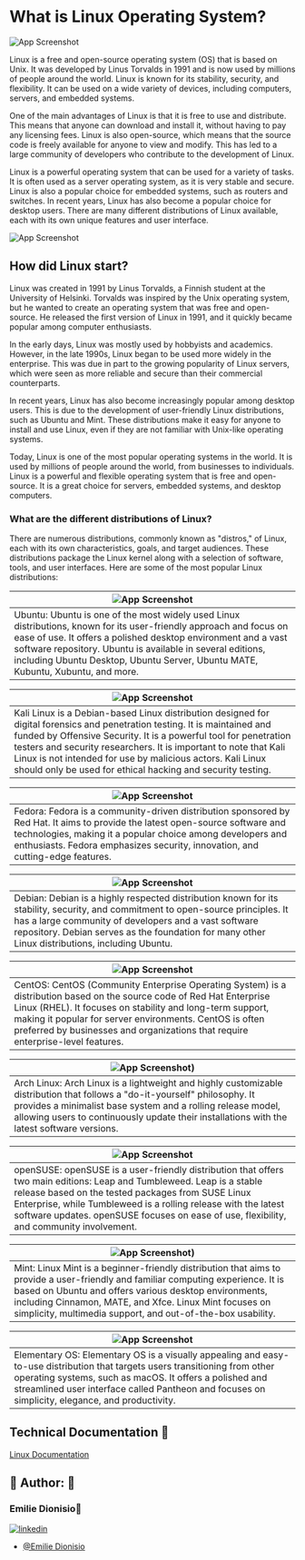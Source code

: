 
# What is Linux Operating System?



![App Screenshot](https://drive.google.com/uc?export=view&id=1Av_9uThYhgi6j8LaDz5_Uk9g3YWKvkIn)




Linux is a free and open-source operating system (OS) that is based on Unix. It was developed by Linus Torvalds in 1991 and is now used by millions of people around the world. Linux is known for its stability, security, and flexibility. It can be used on a wide variety of devices, including computers, servers, and embedded systems.

One of the main advantages of Linux is that it is free to use and distribute. This means that anyone can download and install it, without having to pay any licensing fees. Linux is also open-source, which means that the source code is freely available for anyone to view and modify. This has led to a large community of developers who contribute to the development of Linux.

Linux is a powerful operating system that can be used for a variety of tasks. It is often used as a server operating system, as it is very stable and secure. Linux is also a popular choice for embedded systems, such as routers and switches. In recent years, Linux has also become a popular choice for desktop users. There are many different distributions of Linux available, each with its own unique features and user interface.


![App Screenshot](https://drive.google.com/uc?export=view&id=1nPTWZSTZ2gAAFcl8H0NKvDlQcx-cGt5_)



## How did Linux start? 

Linux was created in 1991 by Linus Torvalds, a Finnish student at the University of Helsinki. Torvalds was inspired by the Unix operating system, but he wanted to create an operating system that was free and open-source. He released the first version of Linux in 1991, and it quickly became popular among computer enthusiasts.

In the early days, Linux was mostly used by hobbyists and academics. However, in the late 1990s, Linux began to be used more widely in the enterprise. This was due in part to the growing popularity of Linux servers, which were seen as more reliable and secure than their commercial counterparts.

In recent years, Linux has also become increasingly popular among desktop users. This is due to the development of user-friendly Linux distributions, such as Ubuntu and Mint. These distributions make it easy for anyone to install and use Linux, even if they are not familiar with Unix-like operating systems.

Today, Linux is one of the most popular operating systems in the world. It is used by millions of people around the world, from businesses to individuals. Linux is a powerful and flexible operating system that is free and open-source. It is a great choice for servers, embedded systems, and desktop computers.

### What are the different distributions of Linux?

There are numerous distributions, commonly known as "distros," of Linux, each with its own characteristics, goals, and target audiences. These distributions package the Linux kernel along with a selection of software, tools, and user interfaces. Here are some of the most popular Linux distributions:


| ![App Screenshot](https://drive.google.com/uc?export=view&id=1Jub5UC_uM5GXwMhtaCqsePWo1q7hHa_p) |
| ----------------------- |
| Ubuntu: Ubuntu is one of the most widely used Linux distributions, known for its user-friendly approach and focus on ease of use. It offers a polished desktop environment and a vast software repository. Ubuntu is available in several editions, including Ubuntu Desktop, Ubuntu Server, Ubuntu MATE, Kubuntu, Xubuntu, and more. |

| ![App Screenshot](https://drive.google.com/uc?export=view&id=1ORTUKuPKjq0HlhYffmPqFDPuidwCwJcD)
| ----------------------- |
| Kali Linux is a Debian-based Linux distribution designed for digital forensics and penetration testing. It is maintained and funded by Offensive Security. It is a powerful tool for penetration testers and security researchers. It is important to note that Kali Linux is not intended for use by malicious actors. Kali Linux should only be used for ethical hacking and security testing. |


| ![App Screenshot](https://drive.google.com/uc?export=view&id=1RyMlk714GaNfjrp5p0tNKzSsZp7zKxFF)
| ----------------------- |
| Fedora: Fedora is a community-driven distribution sponsored by Red Hat. It aims to provide the latest open-source software and technologies, making it a popular choice among developers and enthusiasts. Fedora emphasizes security, innovation, and cutting-edge features. |


| ![App Screenshot](https://drive.google.com/uc?export=view&id=19mF3U15DFRE_ZooKmV9YqecJiBxHyceX) |
| ----------------------- |
| Debian: Debian is a highly respected distribution known for its stability, security, and commitment to open-source principles. It has a large community of developers and a vast software repository. Debian serves as the foundation for many other Linux distributions, including Ubuntu. |


| ![App Screenshot](https://drive.google.com/uc?export=view&id=1Cis5e5YprUH3zXmCpNrKn95Iim9S1Y1v)
| ----------------------- |
| CentOS: CentOS (Community Enterprise Operating System) is a distribution based on the source code of Red Hat Enterprise Linux (RHEL). It focuses on stability and long-term support, making it popular for server environments. CentOS is often preferred by businesses and organizations that require enterprise-level features. |


| ![App Screenshot](https://drive.google.com/uc?export=view&id=1QRdxRSvVaIB9Ud__8K2gW7WnwNBkQte5))
| ----------------------- |
| Arch Linux: Arch Linux is a lightweight and highly customizable distribution that follows a "do-it-yourself" philosophy. It provides a minimalist base system and a rolling release model, allowing users to continuously update their installations with the latest software versions. |

| ![App Screenshot](https://drive.google.com/uc?export=view&id=1EK4yqFxVwTp0uFWonK0E2B49dmXRpT8Q)
| ----------------------- |
| openSUSE: openSUSE is a user-friendly distribution that offers two main editions: Leap and Tumbleweed. Leap is a stable release based on the tested packages from SUSE Linux Enterprise, while Tumbleweed is a rolling release with the latest software updates. openSUSE focuses on ease of use, flexibility, and community involvement. |


| ![App Screenshot](https://drive.google.com/uc?export=view&id=1wWyx-bHJNhLmbBiI59FHd_81C5-mG9Ie))
| ----------------------- |
| Mint: Linux Mint is a beginner-friendly distribution that aims to provide a user-friendly and familiar computing experience. It is based on Ubuntu and offers various desktop environments, including Cinnamon, MATE, and Xfce. Linux Mint focuses on simplicity, multimedia support, and out-of-the-box usability. |


| ![App Screenshot](https://drive.google.com/uc?export=view&id=143iiB18Wh_gYo1JBIfaY_X8fBhiwkDsS)
| ----------------------- |
| Elementary OS: Elementary OS is a visually appealing and easy-to-use distribution that targets users transitioning from other operating systems, such as macOS. It offers a polished and streamlined user interface called Pantheon and focuses on simplicity, elegance, and productivity. |

## Technical Documentation 🤖

[Linux Documentation](https://docs.google.com/document/d/1-TJvuR5d1Gncr2R3XhttEq79L8igI14CT5ef-7iO-dE/edit?usp=share_link)


## 🔗 Author: 👐

### Emilie Dionisio👩‍
[![linkedin](https://img.shields.io/badge/linkedin-0A66C2?style=for-the-badge&logo=linkedin&logoColor=white)](https://www.linkedin.com/in/emdionisio/)
- [@Emilie Dionisio](https://github.com/emiliedionisio)

